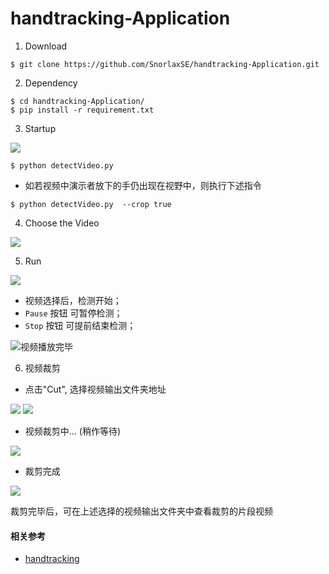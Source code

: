 # handtracking-Application

1. Download

```shell
$ git clone https://github.com/SnorlaxSE/handtracking-Application.git
```

2. Dependency
```shell
$ cd handtracking-Application/
$ pip install -r requirement.txt
```

3. Startup

![](https://cdn.jsdelivr.net/gh/SnorlaxSE/Photo-CDN@master/github/handtracking-Application/Interface.png)
```shell
$ python detectVideo.py
```

* 如若视频中演示者放下的手仍出现在视野中，则执行下述指令
```shell
$ python detectVideo.py  --crop true
```

4. Choose the Video

![](https://cdn.jsdelivr.net/gh/SnorlaxSE/Photo-CDN@master/github/handtracking-Application/VideoChosen.png)

5. Run

![](https://cdn.jsdelivr.net/gh/SnorlaxSE/Photo-CDN@master/github/handtracking-Application/run.png)

* 视频选择后，检测开始；
* `Pause` 按钮 可暂停检测；
* `Stop` 按钮 可提前结束检测；

![视频播放完毕](https://cdn.jsdelivr.net/gh/SnorlaxSE/Photo-CDN@master/github/handtracking-Application/play-Completed.png)

6. 视频裁剪

* 点击"Cut", 选择视频输出文件夹地址

![](https://cdn.jsdelivr.net/gh/SnorlaxSE/Photo-CDN@master/github/handtracking-Application/cut.png)
![](https://cdn.jsdelivr.net/gh/SnorlaxSE/Photo-CDN@master/github/handtracking-Application/cut-1.png)

* 视频裁剪中... (稍作等待)

![](https://cdn.jsdelivr.net/gh/SnorlaxSE/Photo-CDN@master/github/handtracking-Application/wait-for-cut.png)

* 裁剪完成

![](https://cdn.jsdelivr.net/gh/SnorlaxSE/Photo-CDN@master/github/handtracking-Application/cut-Completed.png)

裁剪完毕后，可在上述选择的视频输出文件夹中查看裁剪的片段视频

#### 相关参考

* [handtracking](https://github.com/victordibia/handtracking)